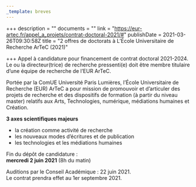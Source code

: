 ```yaml
---
_template: breves
---
```


+++
description = ""
documents = ""
link = "https://eur-artec.fr/appel_a_projets/contrat-doctoral-2021/#"
publishDate = 2021-03-26T09:30:58Z
title = "2 offres de doctorats à L’École Universitaire de Recherche ArTeC (2021)"

+++
Appel à candidature pour financement de contrat doctoral 2021-2024. Le ou la directeur(trice) de recherche pressenti(e) doit être membre titulaire d’une équipe de recherche de l’EUR ArTeC.

Portée par la ComUE Université Paris Lumières, l’École Universitaire de Recherche (EUR) ArTeC a pour mission de promouvoir et d’articuler des projets de recherche et des dispositifs de formation (à partir du niveau master) relatifs aux Arts, Technologies, numérique, médiations humaines et Création.

**3 axes scientifiques majeurs**

* la création comme activité de recherche
* les nouveaux modes d’écritures et de publication
* les technologies et les médiations humaines

Fin du dépôt de candidature :   
**mercredi 2 juin 2021** (8h du matin)

Auditions par le Conseil Académique : 22 juin 2021.   
Le contrat prendra effet au 1er septembre 2021.
